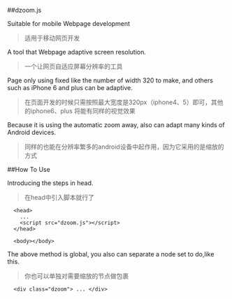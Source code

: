 ##dzoom.js

  Suitable for mobile Webpage development
  
  >适用于移动网页开发
  
  
  A tool that Webpage adaptive screen resolution.
  
  >一个让网页自适应屏幕分辨率的工具
  
   
  Page only using fixed like the number of width 320 to make, and others such as iPhone 6 and plus can be adaptive.
  
  >在页面开发的时候只需按照最大宽度是320px（iphone4、5）即可，其他的iphone6、plus 将能有同样的视觉效果
  
  
  Because it is using the automatic zoom away, also can adapt many kinds of Android devices.
  
  >同样的也能在分辨率繁多的android设备中起作用，因为它采用的是缩放的方式


##How To Use

Introducing the steps in head.

>在head中引入脚本就行了
  
      <head>
        ...
        <script src="dzoom.js"></script>
      </head>
      
      <body></body>

The above method is global, you also can separate a node set to do,like this.

>你也可以单独对需要缩放的节点做包裹

      <div class="dzoom"> ... </div>
      
